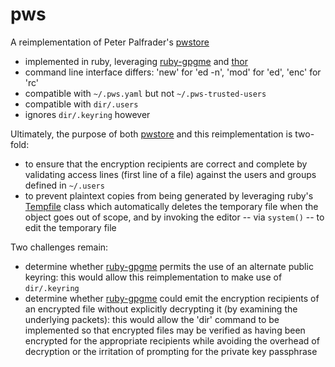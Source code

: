 # pws

A reimplementation of Peter Palfrader's [pwstore][1]
- implemented in ruby, leveraging [ruby-gpgme][3] and [thor][4]
- command line interface differs: 'new' for 'ed -n', 'mod' for 'ed', 'enc' for 'rc'
- compatible with `~/.pws.yaml` but not `~/.pws-trusted-users`
- compatible with `dir/.users`
- ignores `dir/.keyring` however

Ultimately, the purpose of both [pwstore][1] and this reimplementation is
two-fold:
- to ensure that the encryption recipients are correct and complete by
  validating access lines (first line of a file) against the users and groups
  defined in `~/.users`
- to prevent plaintext copies from being generated by leveraging ruby's
  [Tempfile][2] class which automatically deletes the temporary file when the
  object goes out of scope, and by invoking the editor -- via `system()` -- to
  edit the temporary file

Two challenges remain:
- determine whether [ruby-gpgme][3] permits the use of an alternate public keyring: this
  would allow this reimplementation to make use of `dir/.keyring`
- determine whether [ruby-gpgme][3] could emit the encryption recipients of an encrypted
  file without explicitly decrypting it (by examining the underlying packets): this would
  allow the 'dir' command to be implemented so that encrypted files may be verified as
  having been encrypted for the appropriate recipients while avoiding the overhead
  of decryption or the irritation of prompting for the private key passphrase

[1]: https://github.com/weaselp/pwstore
[2]: http://ruby-doc.org/stdlib-2.2.3/libdoc/tempfile/rdoc/Tempfile.html
[3]: https://github.com/ueno/ruby-gpgme
[4]: https://github.com/erikhuda/thor
